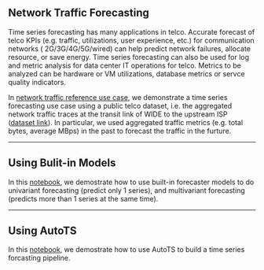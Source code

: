 
## Network Traffic Forecasting


Time series forecasting has many applications in telco. Accurate forecast of telco KPIs (e.g. traffic, utilizations, user experience, etc.) for communication networks ( 2G/3G/4G/5G/wired) can help predict network failures, allocate resource, or save energy. Time series forecasting can also be used for log and metric analysis for data center IT operations for telco. Metrics to be analyzed can be hardware or VM utilizations, database metrics or servce quality indicators. 

In [network traffic reference use case](https://github.com/intel-analytics/analytics-zoo/tree/master/pyzoo/zoo/chronos/use-case/network_traffic), we demonstrate a time series forecasting use case using a public telco dataset, i.e. the aggregated network traffic traces at the transit link of WIDE to the upstream ISP ([dataset link](http://mawi.wide.ad.jp/~agurim/dataset/)). In particular, we used aggregated traffic metrics (e.g. total bytes, average MBps) in the past to forecast the traffic in the furture. 

---
## Using Bulit-in Models

In this [notebook](https://github.com/intel-analytics/analytics-zoo/blob/master/pyzoo/zoo/chronos/use-case/network_traffic/network_traffic_model_forecasting.ipynb), we demostrate how to use built-in forecaster models to do univariant forecasting (predict only 1 series), and multivariant forecasting (predicts more than 1 series at the same time).

---
## Using AutoTS

In this [notebook](https://github.com/intel-analytics/analytics-zoo/blob/master/pyzoo/zoo/chronos/use-case/network_traffic/network_traffic_autots_forecasting.ipynb), we demostrate how to use AutoTS to build a time series forcasting pipeline. 



 

